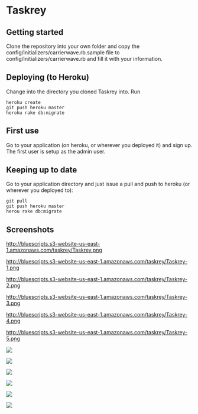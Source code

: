 # Taskrey 
## Getting started
Clone the repository into your own folder and copy the config/initializers/carrierwave.rb.sample file to config/initializers/carrierwave.rb and fill it with your information. 

## Deploying (to Heroku)
Change into the directory you cloned Taskrey into. Run
  
    heroku create
    git push heroku master
    heroku rake db:migrate

## First use
Go to your application (on heroku, or wherever you deployed it) and sign up. The first user is setup as the admin user.

## Keeping up to date
Go to your application directory and just issue a pull and push to heroku (or wherever you deployed to):

    git pull
    git push heroku master
    herou rake db:migrate


## Screenshots
http://bluescripts.s3-website-us-east-1.amazonaws.com/taskrey/Taskrey.png

http://bluescripts.s3-website-us-east-1.amazonaws.com/taskrey/Taskrey-1.png

http://bluescripts.s3-website-us-east-1.amazonaws.com/taskrey/Taskrey-2.png

http://bluescripts.s3-website-us-east-1.amazonaws.com/taskrey/Taskrey-3.png

http://bluescripts.s3-website-us-east-1.amazonaws.com/taskrey/Taskrey-4.png

http://bluescripts.s3-website-us-east-1.amazonaws.com/taskrey/Taskrey-5.png

![](http://bluescripts.s3-website-us-east-1.amazonaws.com/taskrey/Taskrey.png)

![](http://bluescripts.s3-website-us-east-1.amazonaws.com/taskrey/Taskrey-1.png)

![](http://bluescripts.s3-website-us-east-1.amazonaws.com/taskrey/Taskrey-2.png)

![](http://bluescripts.s3-website-us-east-1.amazonaws.com/taskrey/Taskrey-3.png)

![](http://bluescripts.s3-website-us-east-1.amazonaws.com/taskrey/Taskrey-4.png)

![](http://bluescripts.s3-website-us-east-1.amazonaws.com/taskrey/Taskrey-5.png)


